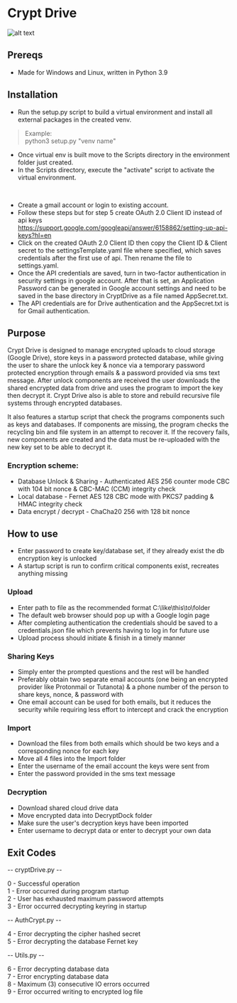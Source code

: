 # Crypt Drive
![alt text](https://github.com/ngimb64/Crypt-Drive/blob/main/CryptDrive.png?raw=true)

## Prereqs
- Made for Windows and Linux, written in Python 3.9

## Installation
- Run the setup.py script to build a virtual environment and install all external packages in the created venv.

> Example:<br>
> python3 setup.py "venv name"

- Once virtual env is built move to the Scripts directory in the environment folder just created.
- In the Scripts directory, execute the "activate" script to activate the virtual environment.<br>
<br>

- Create a gmail account or login to existing account.
- Follow these steps but for step 5 create OAuth 2.0 Client ID instead of api keys 
  https://support.google.com/googleapi/answer/6158862/setting-up-api-keys?hl=en
- Click on the created OAuth 2.0 Client ID then copy the Client ID & Client secret to the settingsTemplate.yaml
  file where specified, which saves credentials after the first use of api. Then rename the file to settings.yaml.
- Once the API credentials are saved, turn in two-factor authentication in security settings in google account. After
  that is set, an Application Password can be generated in Google account settings and need to be saved in the base
  directory in CryptDrive as a file named AppSecret.txt.
- The API credentials are for Drive authentication and the AppSecret.txt is for Gmail authentication.

## Purpose
Crypt Drive is designed to manage encrypted uploads to cloud storage (Google Drive), store keys in a password 
protected database, while giving the user to share the unlock key & nonce via a temporary password protected 
encryption through emails & a password provided via sms text message. After unlock components are received
the user downloads the shared encrypted data from drive and uses the program to import the key then decrypt it.
Crypt Drive also is able to store and rebuild recursive file systems through encrypted databases.

It also features a startup script that check the programs components such as keys and databases. If components are 
missing, the program checks the recycling bin and file system in an attempt to recover it. If the recovery fails, 
new components are created and the data must be re-uploaded with the new key set to be able to decrypt it.

### Encryption scheme:
- Database Unlock & Sharing - Authenticated AES 256 counter mode CBC with 104 bit nonce & CBC-MAC (CCM) integrity check
- Local database - Fernet AES 128 CBC mode with PKCS7 padding & HMAC integrity check
- Data encrypt / decrypt - ChaCha20 256 with 128 bit nonce

## How to use
- Enter password to create key/database set, if they already exist the db encryption key is unlocked
- A startup script is run to confirm critical components exist, recreates anything missing

### Upload
- Enter path to file as the recommended format C:\like\this\to\folder
- The default web browser should pop up with a Google login page
- After completing authentication the credentials should be saved to a credentials.json file which prevents
  having to log in for future use
- Upload process should initiate & finish in a timely manner

### Sharing Keys
- Simply enter the prompted questions and the rest will be handled
- Preferably obtain two separate email accounts (one being an encrypted provider like Protonmail or Tutanota) & a
  phone number of the person to share keys, nonce, & password with
- One email account can be used for both emails, but it reduces the security while requiring less effort to intercept
  and crack the encryption

### Import
- Download the files from both emails which should be two keys and a corresponding nonce for each key
- Move all 4 files into the Import folder
- Enter the username of the email account the keys were sent from
- Enter the password provided in the sms text message

### Decryption
- Download shared cloud drive data
- Move encrypted data into DecryptDock folder
- Make sure the user's decryption keys have been imported
- Enter username to decrypt data or enter to decrypt your own data

## Exit Codes
-- cryptDrive.py --

0 - Successful operation <br>
1 - Error occurred during program startup <br>
2 - User has exhausted maximum password attempts <br>
3 - Error occurred decrypting keyring in startup <br>

-- AuthCrypt.py --

4 - Error decrypting the cipher hashed secret <br>
5 - Error decrypting the database Fernet key <br>

-- Utils.py --

6 - Error decrypting database data <br>
7 - Error encrypting database data <br>
8 - Maximum (3) consecutive IO errors occurred <br>
9 - Error occurred writing to encrypted log file <br>
